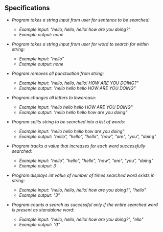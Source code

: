 ## Specifications

* _Program takes a string input from user for sentence to be searched:_
	* _Example input: "hello, hello, hello! how are you doing?"_
	* _Example output: none_

* _Program takes a string input from user for word to search for within string:_
	* _Example input: "hello"_
	* _Example output: none_

* _Program removes all punctuation from string:_
	* _Example input: "hello, hello, hello! HOW ARE YOU DOING?"_
	* _Example output: "hello hello hello HOW ARE YOU DOING"_

* _Program changes all letters to lowercase:_
	* _Example input: "hello hello hello HOW ARE YOU DOING"_
	* _Example output: "hello hello hello how are you doing"_

* _Program splits string to be searched into a list of words:_
	* _Example input: "hello hello hello how are you doing"_
	* _Example output: "hello", "hello", "hello", "how", "are", "you", "doing"_

* _Program tracks a value that increases for each word successfully searched:_
	* _Example input: "hello", "hello", "hello", "how", "are", "you", "doing"_
	* _Example output: 3_

* _Program displays int value of number of times searched word exists in string:_
	* _Example input: "hello, hello, hello! how are you doing?", "hello"_
	* _Example output: "3"_

* _Program counts a search as successful only if the entire searched word is present as standalone word:_
	* _Example input: "hello, hello, hello! how are you doing?", "ello"_
	* _Example output: "0"_
